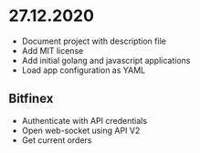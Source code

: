# 27.12.2020

* Document project with description file
* Add MIT license 
* Add initial golang and javascript applications
* Load app configuration as YAML

## Bitfinex

* Authenticate with API credentials 
* Open web-socket using API V2
* Get current orders
